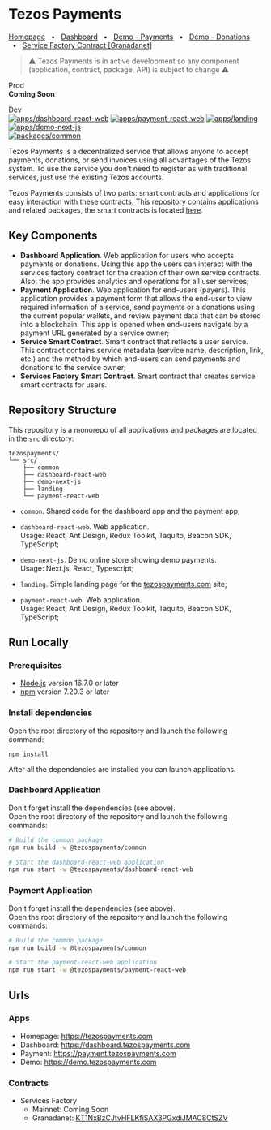 # Tezos Payments

[Homepage](https://tezospayments.com) &nbsp;&nbsp;•&nbsp;&nbsp;
[Dashboard](https://dashboard.tezospayments.com) &nbsp;&nbsp;•&nbsp;&nbsp;
[Demo - Payments](https://demo.tezospayments.com) &nbsp;&nbsp;•&nbsp;&nbsp;
[Demo - Donations](https://payment.tezospayments.com/KT1EHWVV2tU4ecZKKmPTVVr99G66i4gD516M/donation?network=granadanet) &nbsp;&nbsp;•&nbsp;&nbsp; 
[Service Factory Contract [Granadanet]](https://better-call.dev/granadanet/KT1NxBzCJtvHFLKfiSAX3PGxdiJMAC8CtSZV)  

> ⚠️ Tezos Payments is in active development so any component (application, contract, package, API) is subject to change ⚠️

Prod  
**Coming Soon**  

Dev  
[![apps/dashboard-react-web](https://github.com/fastwaterbear/tezospayments/actions/workflows/dashboard-react-web.yml/badge.svg?branch=master)](https://github.com/fastwaterbear/tezospayments/actions/workflows/dashboard-react-web.yml)
[![apps/payment-react-web](https://github.com/fastwaterbear/tezospayments/actions/workflows/payment-react-web.yml/badge.svg?branch=master)](https://github.com/fastwaterbear/tezospayments/actions/workflows/payment-react-web.yml)
[![apps/landing](https://github.com/fastwaterbear/tezospayments/actions/workflows/landing.yml/badge.svg?branch=master)](https://github.com/fastwaterbear/tezospayments/actions/workflows/landing.yml)
[![apps/demo-next-js](https://github.com/fastwaterbear/tezospayments/actions/workflows/demo-next-js.yml/badge.svg?branch=master)](https://github.com/fastwaterbear/tezospayments/actions/workflows/demo-next-js.yml)  
[![packages/common](https://github.com/fastwaterbear/tezospayments/actions/workflows/common.yml/badge.svg?branch=master)](https://github.com/fastwaterbear/tezospayments/actions/workflows/common.yml)

Tezos Payments is a decentralized service that allows anyone to accept payments, donations, or send invoices using all advantages of the Tezos system. To use the service you don't need to register as with traditional services, just use the existing Tezos accounts.

Tezos Payments consists of two parts: smart contracts and applications for easy interaction with these contracts. This repository contains applications and related packages, the smart contracts is located [here](https://github.com/fastwaterbear/tezospayments-contracts).

## Key Components
* **Dashboard Application**. Web application for users who accepts payments or donations. Using this app the users can interact with the services factory contract for the creation of their own service contracts. Also, the app provides analytics and operations for all user services;  
* **Payment Application**. Web application for end-users (payers). This application provides a payment form that allows the end-user to view required information of a service, send payments or a donations using the current popular wallets, and review payment data that can be stored into a blockchain.
This app is opened when end-users navigate by a payment URL generated by a service owner;
* **Service Smart Contract**. Smart contract that reflects a user service. This contract contains service metadata (service name, description, link, etc.) and the method by which end-users can send payments and donations to the service owner;
* **Services Factory Smart Contract**. Smart contract that creates service smart contracts for users.

## Repository Structure
This repository is a monorepo of all applications and packages are located in the `src` directory:
```
tezospayments/
└── src/
    ├── common
    ├── dashboard-react-web
    ├── demo-next-js
    ├── landing
    └── payment-react-web
```

* `common`. Shared code for the dashboard app and the payment app;  

* `dashboard-react-web`. Web application.  
Usage: React, Ant Design, Redux Toolkit, Taquito, Beacon SDK, TypeScript;

* `demo-next-js`. Demo online store showing demo payments.  
Usage: Next.js, React, Typescript;

* `landing`. Simple landing page for the [tezospayments.com](https://tezospayments.com) site;

* `payment-react-web`. Web application.  
Usage: React, Ant Design, Redux Toolkit, Taquito, Beacon SDK, TypeScript;

## Run Locally

### Prerequisites
* [Node.js](https://nodejs.org) version 16.7.0 or later  
* [npm](https://docs.npmjs.com/downloading-and-installing-node-js-and-npm) version 7.20.3 or later  

### Install dependencies
Open the root directory of the repository and launch the following command:
```
npm install
```
After all the dependencies are installed you can launch applications.

### Dashboard Application
Don't forget install the dependencies (see above).  
Open the root directory of the repository and launch the following commands:  
```bash
# Build the common package
npm run build -w @tezospayments/common

# Start the dashboard-react-web application
npm run start -w @tezospayments/dashboard-react-web
```

### Payment Application
Don't forget install the dependencies (see above).  
Open the root directory of the repository and launch the following commands:  
```bash
# Build the common package
npm run build -w @tezospayments/common

# Start the payment-react-web application
npm run start -w @tezospayments/payment-react-web
```

## Urls

### Apps
* Homepage: https://tezospayments.com
* Dashboard: https://dashboard.tezospayments.com
* Payment: https://payment.tezospayments.com
* Demo: https://demo.tezospayments.com

### Contracts

* Services Factory 
  * Mainnet: Coming Soon
  * Granadanet: [KT1NxBzCJtvHFLKfiSAX3PGxdiJMAC8CtSZV](https://better-call.dev/granadanet/KT1NxBzCJtvHFLKfiSAX3PGxdiJMAC8CtSZV)

